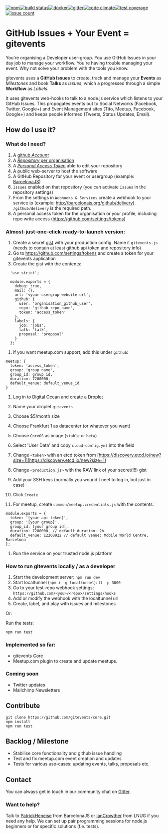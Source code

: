 [![npm](https://img.shields.io/npm/v/gitevents.svg)](https://www.npmjs.com/package/gitevents)[![build status](https://travis-ci.org/gitevents/core.svg)](https://travis-ci.org/gitevents/core)[![docker](https://quay.io/repository/gitevents/gitevents/status "Docker Repository on Quay")](https://quay.io/repository/gitevents/gitevents)[![gitter](https://badges.gitter.im/Join%20Chat.svg)](https://gitter.im/gitevents/core)[![code climate](https://codeclimate.com/github/gitevents/core/badges/gpa.svg)](https://codeclimate.com/github/gitevents/core)[![test coverage](https://codeclimate.com/github/gitevents/core/badges/coverage.svg)](https://codeclimate.com/github/gitevents/core/coverage)[![issue count](https://codeclimate.com/github/gitevents/core/badges/issue_count.svg)](https://codeclimate.com/github/gitevents/core)

# GitHub Issues + Your Event = gitevents

You're organising a Developer user-group. You use GitHub Issues in your day job to manage your workflow.  You're having trouble managing your event.  Why not solve your problem with the tools you know.  

gitevents uses a **GitHub Issues** to create, track and manage your **Events** as _Milestones_ and book **Talks** as _Issues_, which a progressed through a simple **Workflow** as _Labels_.

It uses gitevents web-hooks to talk to a node.js service which listens to your GitHub Issues.  This propogates events out to Social Networks (Facebook, Twitter, Google+) and Event Management sites (Tito, Meetup, Facebook, Google+) and keeps people informed (Tweets, Status Updates, Email).

## How do I use it?
### What do I need?

1. A [github _Account_](https://github.com/join)
1. A [_Repository_ per organisation](https://github.com/new)
1. A [_Personal Access Token_](https://github.com/settings/tokens/new) able to edit your repository
1. A public web-server to host the software
1. A GitHub Repository for your event or usergroup (example: [BarcelonaJS](https://github.com/BarcelonaJS/BarcelonaJS))
1. `Issues` enabled on that repository (you can activate `Issues` in the repository settings)
1. From the settings in `Webhooks & Services` create a webhook to your service ip (example: http://barcelonajs.org/github/delivery). `/github/delivery` is the required path.
1. A personal access token for the organisation or your profile, including repo write access (https://github.com/settings/tokens)


### Almost-just-one-click-ready-to-launch version:

1. Create a secret [gist](https://gist.github.com) with your production config. Name it `gitevents.js` (needs to contain at least github api token and repository info)
  1. Go to https://github.com/settings/tokens and create a token for your gitevents application
  1. Create the gist with the contents:
  ```
    'use strict';

    module.exports = {
      debug: true,
      mail: {},
      url: '<your usergrup website url',
      github: {
        user: 'organisation_github_user',
        repo: 'github_repo_name',
        token: 'access_token'
      },
      labels: {
        job: 'jobs',
        talk: 'talk',
        proposal: 'proposal'
      }
    };
  ```
  1. If you want meetup.com support, add this under `github`:
  ```
  meetup: {
    token: 'access_token',
    group: 'group name',
    group_id: group id,
    duration: 7200000,
    default_venue: default_venue_id
  }
  ```
1. Log in to [Digital Ocean](https://www.digitalocean.com) and [create a Droplet](https://cloud.digitalocean.com/droplets/new)
1. Name your droplet `gitevents`
1. Choose $5/month size
1. Choose Frankfurt 1 as datacenter (or whatever you want)
1. Choose `CoreOS` as image (`stable` or `beta`)
1. Select 'User Data' and copy `cloud-config.yml` into the field
1. Change `<token>` with an etcd token from [https://discovery.etcd.io/new?size=1](https://discovery.etcd.io/new?size=1)
1. Change `<production.js>` with the RAW link of your secret(!!!) gist
1. Add your SSH keys (normally you wound't neet to log in, but just in case)
1. Click `Create`


1. For meetup, create `common/meetup.credentials.js` with the contents:
```
module.exports = {
  token: '[your api token]',
  group: '[your group]',
  group_id: [your group id],
  duration: 7200000, // default duration: 2h
  default_venue: 12260922 // default venue: Mobile World Centre, Barcelona
};
```
1. Run the service on your trusted node.js platform


### How to run gitevents locally / as a developer

1. Start the development server: `npm run dev`
2. Start localtunnel (`npm i -g localtunnel`): `lt -p 3000`
3. Go to your test-repo webhook settings: `https://github.com/<you>/<repo>/settings/hooks`
4. Add or modify the webhook with the localtunnel url
5. Create, label, and play with issues and milestones

Or:

Run the tests:

    npm run test

### Implemented so far:
- gitevents Core
- Meetup.com plugin to create and update meetups.

### Coming soon
- Twitter updates
- Mailchimp Newsletters



## Contribute

    git clone https://github.com/gitevents/core.git
    npm install
    npm run test

## Backlog / Milestone
- Stabilise core functionality and github issue handling
- Test and fix meetup.com event creation and updates
- Tests for various use-cases: updating events, talks, proposals etc.


## Contact

You can always get in touch in our community chat on [Gitter](https://gitter.im/gitevents/core).

### Want to help?

Talk to [PatrickHeneise](https://twitter.com/PatrickHeneise) from BarcelonaJS or [IanCrowther](htts://twitter.com/iancrowther) from LNUG if you need any help. We can set up pair programming sessions for node.js beginners or for specific solutions (f.e. tests).
